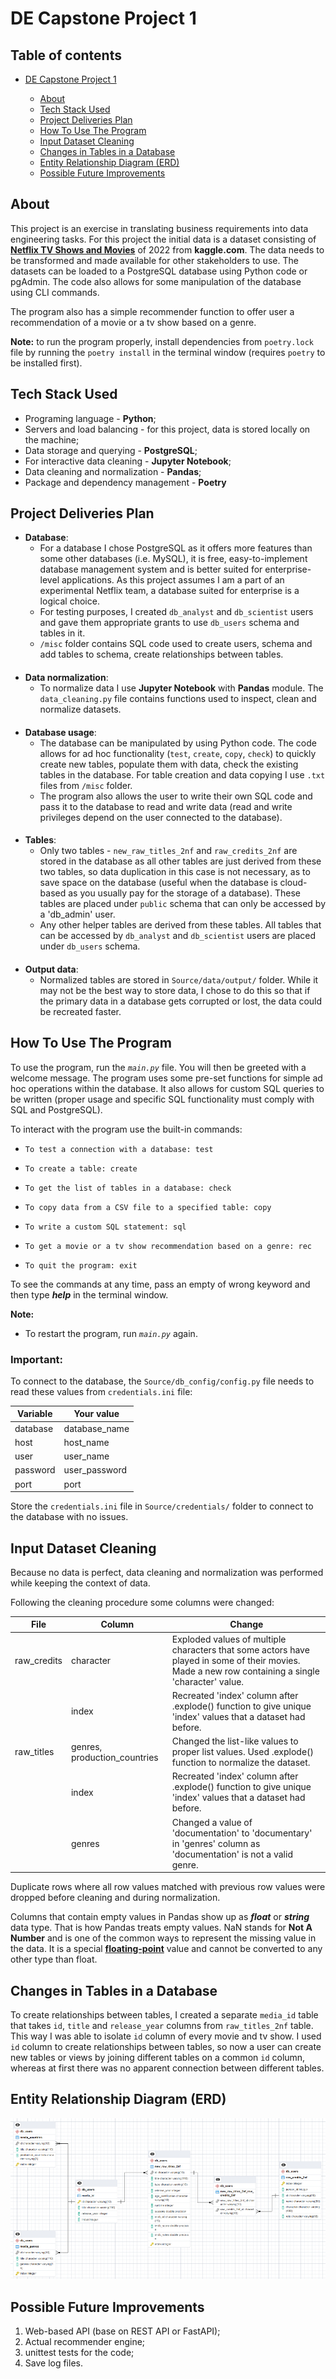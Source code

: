 # DE Capstone Project 1


## Table of contents

<!-- TOC -->
* [DE Capstone Project 1](#de-capstone-project-1)

  * [About](#about)
  * [Tech Stack Used](#tech-stack-used)
  * [Project Deliveries Plan](#project-deliveries-plan)
  * [How To Use The Program](#how-to-use-the-program)
  * [Input Dataset Cleaning](#input-dataset-cleaning)
  * [Changes in Tables in a Database](#changes-in-tables-in-a-database)
  * [Entity Relationship Diagram (ERD)](#entity-relationship-diagram-erd)
  * [Possible Future Improvements](#possible-future-improvements)
<!-- TOC -->


## About

This project is an exercise in translating business requirements into data engineering tasks. For this project the initial data is a dataset consisting of **[Netflix TV Shows and Movies](https://www.kaggle.com/datasets/thedevastator/the-ultimate-netflix-tv-shows-and-movies-dataset?select=Best+Shows+Netflix.csv)** of 2022 from **kaggle.com**. The data needs to be transformed and made available for other stakeholders to use. The datasets can be loaded to a PostgreSQL database using Python code or pgAdmin. The code also allows for some manipulation of the database using CLI commands.

The program also has a simple recommender function to offer user a recommendation of a movie or a tv show based on a genre.

**Note:** to run the program properly, install dependencies from `poetry.lock` file by running the `poetry install` in the terminal window (requires `poetry` to be installed first). 

## Tech Stack Used

* Programing language - **Python**;
* Servers and load balancing - for this project, data is stored locally on the machine;
* Data storage and querying - **PostgreSQL**;
* For interactive data cleaning - **Jupyter Notebook**;
* Data cleaning and normalization - **Pandas**;
* Package and dependency management - **Poetry**

## Project Deliveries Plan

* **Database**:
  * For a database I chose PostgreSQL as it offers more features than some other databases (i.e. MySQL), it is free, easy-to-implement database management system and is better suited for enterprise-level applications. As this project assumes I am a part of an experimental Netflix team, a database suited for enterprise is a logical choice.
  * For testing purposes, I created `db_analyst` and `db_scientist` users and gave them appropriate grants to use `db_users` schema and tables in it.
  * `/misc` folder contains SQL code used to create users, schema and add tables to schema, create relationships between tables.
####
* **Data normalization**:
  * To normalize data I use **Jupyter Notebook** with **Pandas** module. The `data_cleaning.py` file contains functions used to inspect, clean and normalize datasets. 
####
* **Database usage**:
  * The database can be manipulated by using Python code. The code allows for ad hoc functionality (`test`, `create`, `copy`, `check`) to quickly create new tables, populate them with data, check the existing tables in the database. For table creation and data copying I use `.txt` files from `/misc` folder.
  * The program also allows the user to write their own SQL code and pass it to the database to read and write data (read and write privileges depend on the user connected to the database).
####
* **Tables**:
  * Only two tables - `new_raw_titles_2nf` and `raw_credits_2nf` are stored in the database as all other tables are just derived from these two tables, so data duplication in this case is not necessary, as to save space on the database (useful when the database is cloud-based as you usually pay for the storage of a database). These tables are placed under `public` schema that can only be accessed by a 'db_admin' user.
  * Any other helper tables are derived from these tables. All tables that can be accessed by `db_analyst` and `db_scientist` users are placed under `db_users` schema.
####
* **Output data**:
  * Normalized tables are stored in `Source/data/output/` folder. While it may not be the best way to store data, I chose to do this so that if the primary data in a database gets corrupted or lost, the data could be recreated faster.


## How To Use The Program

To use the program, run the _`main.py`_ file. You will then be greeted with a welcome message. The program uses some pre-set functions for simple ad hoc operations within the database. It also allows for custom SQL queries to be written (proper usage and specific SQL functionality must comply with SQL and PostgreSQL).

To interact with the program use the built-in commands:
*     To test a connection with a database: test
*     To create a table: create
*     To get the list of tables in a database: check
*     To copy data from a CSV file to a specified table: copy
*     To write a custom SQL statement: sql
*     To get a movie or a tv show recommendation based on a genre: rec
*     To quit the program: exit

To see the commands at any time, pass an empty of wrong keyword and then type _**help**_ in the terminal window.


**Note:** 
- To restart the program, run _`main.py`_ again.

### **Important:**

To connect to the database, the `Source/db_config/config.py` file needs to read these values from `credentials.ini` file:

| Variable | Your value    |
|----------|---------------|
| database | database_name |
| host     | host_name     |
| user     | user_name     |
| password | user_password |
| port     | port          |

Store the `credentials.ini` file in `Source/credentials/` folder to connect to the database with no issues.

## Input Dataset Cleaning

Because no data is perfect, data cleaning and normalization was performed while keeping the context of data.

Following the cleaning procedure some columns were changed:

| File        | Column                       | Change                                                                                                                                             |
|-------------|------------------------------|----------------------------------------------------------------------------------------------------------------------------------------------------|
| raw_credits | character                    | Exploded values of multiple characters that some actors have played in some of their movies. Made a new row containing a single 'character' value. |
|             | index                        | Recreated 'index' column after .explode() function to give unique 'index' values that a dataset had before.                                        |
| raw_titles  | genres, production_countries | Changed the list-like values to proper list values. Used .explode() function to normalize the dataset.                                             |
|             | index                        | Recreated 'index' column after .explode() function to give unique 'index' values that a dataset had before.                                        |
|             | genres                       | Changed a value of 'documentation' to 'documentary' in 'genres' column as 'documentation' is not a valid genre.                                    |


Duplicate rows where all row values matched with previous row values were dropped before cleaning and during normalization.


Columns that contain empty values in Pandas show up as _**float**_ or _**string**_ data type. That is how Pandas treats empty values. NaN stands for **Not A Number** and is one of the common ways to represent the missing value in the data. It is a special **[floating-point](https://pandas.pydata.org/docs/user_guide/missing_data.html#integer-dtypes-and-missing-data)** value and cannot be converted to any other type than float.

## Changes in Tables in a Database

To create relationships between tables, I created a separate `media_id` table that takes `id`, `title` and `release_year` columns from `raw_titles_2nf` table. This way I was able to isolate `id` column of every movie and tv show. I used `id` column to create relationships between tables, so now a user can create new tables or views by joining different tables on a common `id` column, whereas at first there was no apparent connection between different tables. 

## Entity Relationship Diagram (ERD)

![ERD](./misc/new_movies_ERD.png)

## Possible Future Improvements

1. Web-based API (base on REST API or FastAPI);
2. Actual recommender engine;
3. unittest tests for the code;
4. Save log files.